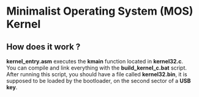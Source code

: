 # Minimalist Operating System (MOS) Kernel
## How does it work ?
**kernel_entry.asm** executes the **kmain** function located in **kernel32.c**.</br>
You can compile and link everything with the **build_kernel_c.bat** script.</br>
After running this script, you should have a file called **kernel32.bin**, it is supposed to be loaded by the bootloader, on the second sector of a **USB key**.

